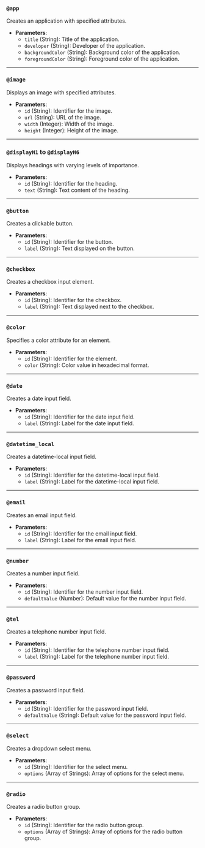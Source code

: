 ### `@app`

Creates an application with specified attributes.

- **Parameters**:
  - `title` (String): Title of the application.
  - `developer` (String): Developer of the application.
  - `backgroundColor` (String): Background color of the application.
  - `foregroundColor` (String): Foreground color of the application.

---

### `@image`

Displays an image with specified attributes.

- **Parameters**:
  - `id` (String): Identifier for the image.
  - `url` (String): URL of the image.
  - `width` (Integer): Width of the image.
  - `height` (Integer): Height of the image.

---

### `@displayH1` to `@displayH6`

Displays headings with varying levels of importance.

- **Parameters**:
  - `id` (String): Identifier for the heading.
  - `text` (String): Text content of the heading.

---

### `@button`

Creates a clickable button.

- **Parameters**:
  - `id` (String): Identifier for the button.
  - `label` (String): Text displayed on the button.

---

### `@checkbox`

Creates a checkbox input element.

- **Parameters**:
  - `id` (String): Identifier for the checkbox.
  - `label` (String): Text displayed next to the checkbox.

---

### `@color`

Specifies a color attribute for an element.

- **Parameters**:
  - `id` (String): Identifier for the element.
  - `color` (String): Color value in hexadecimal format.

---

### `@date`

Creates a date input field.

- **Parameters**:
  - `id` (String): Identifier for the date input field.
  - `label` (String): Label for the date input field.

---

### `@datetime_local`

Creates a datetime-local input field.

- **Parameters**:
  - `id` (String): Identifier for the datetime-local input field.
  - `label` (String): Label for the datetime-local input field.

---

### `@email`

Creates an email input field.

- **Parameters**:
  - `id` (String): Identifier for the email input field.
  - `label` (String): Label for the email input field.

---

### `@number`

Creates a number input field.

- **Parameters**:
  - `id` (String): Identifier for the number input field.
  - `defaultValue` (Number): Default value for the number input field.

---

### `@tel`

Creates a telephone number input field.

- **Parameters**:
  - `id` (String): Identifier for the telephone number input field.
  - `label` (String): Label for the telephone number input field.

---

### `@password`

Creates a password input field.

- **Parameters**:
  - `id` (String): Identifier for the password input field.
  - `defaultValue` (String): Default value for the password input field.

---

### `@select`

Creates a dropdown select menu.

- **Parameters**:
  - `id` (String): Identifier for the select menu.
  - `options` (Array of Strings): Array of options for the select menu.

---

### `@radio`

Creates a radio button group.

- **Parameters**:
  - `id` (String): Identifier for the radio button group.
  - `options` (Array of Strings): Array of options for the radio button group.
